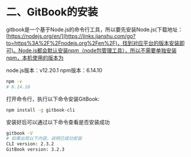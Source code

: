 # 二、GitBook的安装

gitbook是一个基于Node.js的命令行工具，所以要先安装Node.js(下载地址：[https://nodejs.org/en/](https://links.jianshu.com/go?to=https%3A%2F%2Fnodejs.org%2Fen%2F)，找到对应平台的版本安装即可)。Node.js都会默认安装npm（node包管理工具），所以不需要单独安装npm，本机使用的版本为

node.js版本：v12.20.1
 npm版本：6.14.10

~~~bash
npm -v
# 6.14.10
~~~

打开命令行，执行以下命令安装GitBook:

~~~bash
npm install -g gitbook-cli
~~~

安装好后可以通过以下命令查看是否安装成功

~~~bash
gitbook -V
# 如果出现以下内容，说明已成功安装
CLI version: 2.3.2
GitBook version: 3.2.3
~~~

